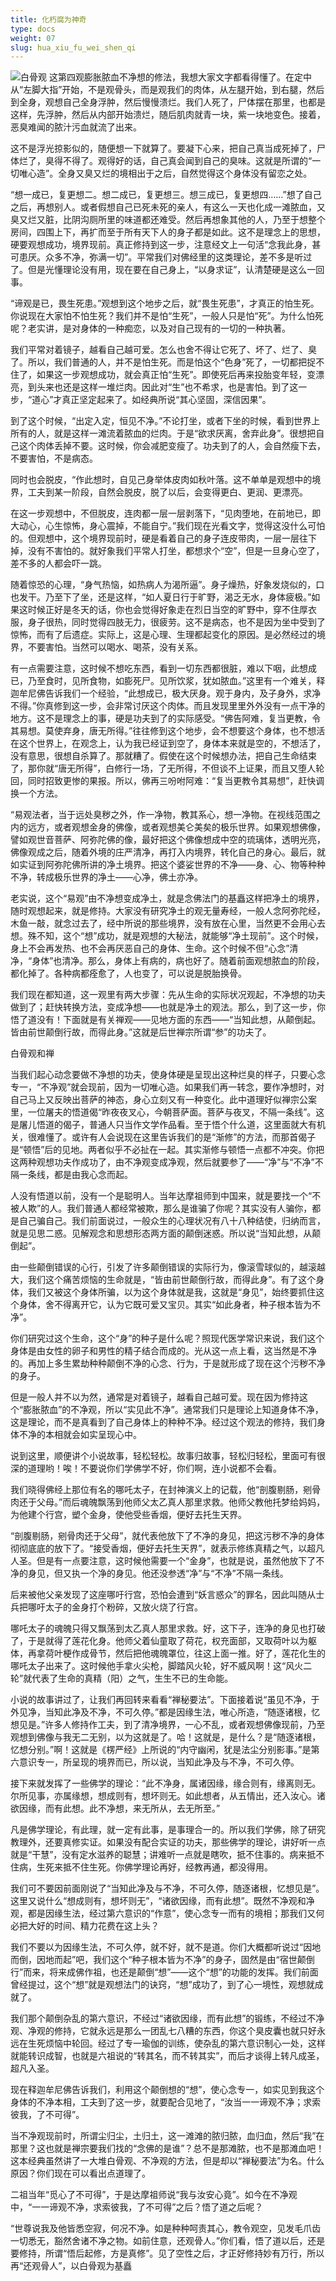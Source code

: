 ```yaml
---
title: 化朽腐为神奇
type: docs
weight: 07
slug: hua_xiu_fu_wei_shen_qi
---
```


![白骨观](/bgg.png "白骨观")
这第四观膨胀脓血不净想的修法，我想大家文字都看得懂了。在定中从“左脚大指”开始，不是观骨头，而是观我们的肉体，从左腿开始，到右腿，然后到全身，观想自己全身浮肿，然后慢慢溃烂。我们人死了，尸体摆在那里，也都是这样，先浮肿，然后从内部开始溃烂，随后肌肉就青一块，紫一块地变色。接着，恶臭难闻的脓汁污血就流了出来。

这不是浮光掠影似的，随便想一下就算了。要凝下心来，把自己真当成死掉了，尸体烂了，臭得不得了。观得好的话，自己真会闻到自己的臭味。这就是所谓的“一切唯心造”。全身又臭又烂的境相出于之后，自然觉得这个身体没有留恋之处。

“想一成已，复更想二。想二成已，复更想三。想三成已，复更想四……”想了自己之后，再想别人。或者假想自己已死未死的亲人，有这么一天也化成一滩脓血，又臭又烂又脏，比阴沟厕所里的味道都还难受。然后再想象其他的人，乃至于想整个房间，四围上下，再扩而至于所有天下人的身子都是如此。这不是理念上的思想，硬要观想成功，境界现前。真正修持到这一步，注意经文上一句活“念我此身，甚可患厌。众多不净，弥满一切”。平常我们对佛经里的这类理论，差不多是听过了。但是光懂理论没有用，现在要在自己身上，“以身求证”，认清楚硬是这么一回事。

“谛观是已，畏生死患。”观想到这个地步之后，就“畏生死患”，才真正的怕生死。你说现在大家怕不怕生死？我们并不是怕“生死”，一般人只是怕“死”。为什么怕死呢？老实讲，是对身体的一种痴恋，以及对自己现有的一切的一种执著。

我们平常对着镜子，越看自己越可爱。怎么也舍不得让它死了、坏了、烂了、臭了。所以，我们普通的人，并不是怕生死。而是怕这个“色身”死了，一切都把捉不住了，如果这一步观想成功，就会真正怕“生死”。即使死后再来投胎变年轻，变漂亮，到头来也还是这样一堆烂肉。因此对“生”也不希求，也是害怕。到了这一步，“道心”才真正坚定起来了。如经典所说“其心坚固，深信因果”。

到了这个时候，“出定入定，恒见不净。”不论打坐，或者下坐的时候，看到世界上所有的人，就是这样一滩流着脓血的烂肉。于是“欲求厌离，舍弃此身”。很想把自己这个肉体丢掉不要。这时候，你会减肥变瘦了。功夫到了的人，会自然瘦下去，不要害怕，不是病态。

同时也会脱皮，“作此想时，自见己身举体皮肉如秋叶落。这不单单是观想中的境界，工夫到某一阶段，自然会脱皮，脱了以后，会变得更白、更润、更漂亮。

在这一步观想中，不但脱皮，连肉都一层一层剥落下，“见肉堕地，在前地已，即大动心，心生惊怖，身心震掉，不能自宁。”我们现在光看文字，觉得这没什么可怕的。但观想中，这个境界现前时，硬是看着自己的身子连皮带肉，一层一层往下掉，没有不害怕的。就好象我们平常人打坐，都想求个“空”，但是一旦身心空了，差不多的人都会吓一跳。

随着惊恐的心理，“身气热恼，如热病人为渴所逼”。身子燥热，好象发烧似的，口也发干。乃至下了坐，还是这样，“如人夏日行于旷野，渴乏无水，身体疲极。”如果这时候正好是冬天的话，你也会觉得好象走在烈日当空的旷野中，穿不住厚衣服，身子很热，同时觉得四肢无力，很疲劳。这不是病态，也不是因为坐中受到了惊怖，而有了后遗症。实际上，这是心理、生理都起变化的原因。是必然经过的境界，不要害怕。当然可以喝水、喝茶，没有关系。

有一点需要注意，这时候不想吃东西，看到一切东西都很脏，难以下咽，此想成已，乃至食时，见所食物，如膨死尸。见所饮浆，犹如脓血。”这里有一个难关，释迦牟尼佛告诉我们一个经验，“此想成已，极大厌身。观于身内，及子身外，求净不得。”你真修到这一步，会非常讨厌这个肉体。而且发现里里外外没有一点干净的地方。这不是理念上的事，硬是功夫到了的实际感受。“佛告阿难，复当更教，令其易想。莫使弃身，唐无所得。”往往修到这个地步，会不想要这个身体，也不想活在这个世界上，在观念上，认为我已经证到空了，身体本来就是空的，不想活了，没有意思，很想自杀算了。那就糟了。假使在这个时候想办法，把自己生命结束了，那你就“唐无所得”，白修行一场，了无所得，不但谈不上证果，而且又堕人轮回，同时招致更惨的果报。所以，佛再三吩咐阿难：“复当更教令其易想”，赶快调换一个方法。

“易观法者，当于远处臭秽之外，作一净物，教其系心，想一净物。在视线范围之内的远方，或者观想金身的佛像，或者观想美仑美矣的极乐世界。如果观想佛像，譬如观世音菩萨、阿弥陀佛的像，最好把这个佛像想成中空的琉璃体，透明光亮，佛像观成之后，随着外境的庄严清净，再打入内境界，转化自己的身心。最后，就如实证到阿弥陀佛所讲的净土境界。把这个婆娑世界的不净——身、心、物等种种不净，转成极乐世界的净土——心净，佛土亦净。

老实说，这个“易观”由不净想变成净土，就是念佛法门的基矗这样把净土的境界，随时观想起来，就是修持。大家没有研究净土的观无量寿经，一般人念阿弥陀经，木鱼一敲，就念过去了，经中所说的那些境界，没有放在心里，当然更不会用心去想。殊不知，这个“想”成功，就是观想的大秘法，就能够“净土现前”。这个时候，身上不会再发热、也不会再厌恶自己的身体、生命。这个时候不但“心念”清净，“身体”也清净。那么，身体上有病的，病也好了。随着前面观想脓血的阶段，都化掉了。各种病都痊愈了，人也变了，可以说是脱胎换骨。

我们现在都知道，这一观里有两大步骤：先从生命的实际状况观起，不净想的功夫做到了；赶快转换方法，变成净想——也就是净土的观法。那么，到了这一步，你悟了道没有！下面就是有关禅观——见地方面的东西——“当知此想，从颠倒起。皆由前世颠倒行故，而得此身。”这就是后世禅宗所谓“参”的功夫了。

白骨观和禅

当我们起心动念要做不净想的功夫，使身体硬是呈现出这种烂臭的样子，只要心念专一，“不净观”就会现前，因为一切唯心造。如果我们再一转念，要作净想时，对自己马上又反映出菩萨的神态，身心立刻又有一种变化。此中道理好似禅宗公案里，一位屠夫的悟道偈“昨夜夜叉心，今朝菩萨面。菩萨与夜叉，不隔一条线”。这是屠儿悟道的偈子，普通人只当作文学作品看。至于悟个什么道，这里面就大有机关，很难懂了。或许有人会说现在这里告诉我们的是“渐修”的方法，而那首偈子是“顿悟”后的见地。两者似乎不必扯在一起。其实渐修与顿悟一点都不冲突。你把这两种观想功夫作成功了，由不净观变成净观，然后就要参了——“净”与“不净”不隔一条线，都是由我心念而起。

人没有悟道以前，没有一个是聪明人。当年达摩祖师到中国来，就是要找一个“不被人欺”的人。我们普通人都经常被欺，那么是谁骗了你呢？其实没有人骗你，都是自己骗自己。我们前面说过，一般众生的心理状况有八十八种结使，归纳而言，就是见思二惑。见解观念和思想形态两方面的颠倒迷惑。所以说“当知此想，从颠倒起”。

由一些颠倒错误的心行，引发了许多颠倒错误的实际行为，像滚雪球似的，越滚越大，我们这个痛苦烦恼的生命就是，“皆由前世颠倒行故，而得此身”。有了这个身体，我们又被这个身体所骗，以为这个身体就是我，这就是“身见”，始终要抓住这个身体，舍不得离开它，认为它既可爱又宝贝。其实“如此身者，种子根本皆为不净”。

你们研究过这个生命，这个“身”的种子是什么呢？照现代医学常识来说，我们这个身体是由女性的卵子和男性的精子结合而成的。光从这一点上看，这当然是不净的。再加上多生累劫种种颠倒不净的心念、行为，于是就形成了现在这个污秽不净的身子。

但是一般人并不以为然，通常是对着镜子，越看自己越可爱。现在因为修持这个“膨胀脓血”的不净观，所以“实见此不净”。通常我们只是理论上知道身体不净，这是理论，而不是真看到了自己身体上的种种不净。经过这个观法的修持，我们身体不净的本相就会如实呈现心中。

说到这里，顺便讲个小说故事，轻松轻松。故事归故事，轻松归轻松，里面可有很深的道理哟！唉！不要说你们学佛学不好，你们啊，连小说都不会看。

我们晓得佛经上那位有名的哪吒太子，在封神演义上的记载，他“剖腹剔肠，剜骨肉还于父母。”而后魂魄飘荡到他师父太乙真人那里求救。他师父教他托梦给妈妈，为他建个行宫，塑个金身，使他受些香烟，便好去托生天界。

“剖腹剔肠，剜骨肉还于父母”，就代表他放下了不净的身见，把这污秽不净的身体彻彻底底的放下了。“接受香烟，便好去托生天界”，就表示修练真精之气，以超凡人圣。但是有一点要注意，这时候他需要一个“金身”，也就是说，虽然他放下了不净的身见，但又执一个净的身见。他还没参透“净”与“不净”不隔一条线。

后来被他父亲发现了这座哪吁行宫，恐怕会遭到“妖言惑众”的罪名，因此叫随从士兵把哪吁太子的金身打个粉碎，又放火烧了行宫。

哪吒太子的魂魄只得又飘荡到太乙真人那里求救。好，这下子，连净的身见也打破了，于是就得了莲花化身。他师父着仙童取了荷花，权充面部，又取荷叶以为躯体，再拿荷叶梗作成骨节，然后把他魂魄罩位，往这上面一推。好了，莲花化生的哪吒太子出来了。这时候他手拿火尖枪，脚踏风火轮，好不威风啊！这“风火二轮”就代表了生命的真精（阳）之气，生生不已的生命能。

小说的故事讲过了，让我们再回转来看看“禅秘要法”。下面接着说“虽见不净，于外见净，当知此净及不净，不可久停。”都是因缘生法，唯心所造，“随逐诸根，忆想见是。”许多人修持作工夫，到了清净境界，一心不乱，或者观想佛像现前，乃至观想到佛像与我无二无别，以为这就是了。哈！这就是，是什么？是“随逐诸根，忆想分别。”啊！这就是《楞严经》上所说的“内守幽闲，犹是法尘分别影事。”是第六意识专一，所呈现的境界而已，所以说，当知此净及与不净，不可久停。

接下来就发挥了一些佛学的理论：“此不净身，属诸因缘，缘合则有，缘离则无。尔所见事，亦属缘想，想成则有，想坏则无。如此想者，从五情出，还入汝心。诸欲因缘，而有此想。此不净想，来无所从，去无所至。”

凡是佛学理论，有此理，就一定有此事，是事理合一的。所以我们学佛，除了研究教理外，还要真修实证。如果没有配合实证的功夫，那些佛学的理论，讲好听一点就是“干慧”，没有定水滋养的聪慧；讲难听一点就是瞎吹，抵不住事的。病来抵不住病，生死来抵不住生死。你佛学理论再好，经教再通，都没得用。

我们可不要因前面刚说了“当知此净及与不净，不可久停，随逐诸根，忆想见是”。这里又说什么“想成则有，想坏则无”，“诸欲因缘，而有此想”。既然不净观和净观，都是因缘生法，经过第六意识的“作意”，使心念专一而有的境相；那我们又何必把大好的时间、精力花费在这上头？

我们不要以为因缘生法，不可久停，就不好，就不是道。你们大概都听说过“因地而倒，因地而起”吧，我们这个“种子根本皆为不净”的身子，固然是由“宿世颠倒行”而来，将来成佛作祖，也还是颠倒“想”——这个“想”的功能的发挥。我们前面曾经提过，这个“想”就是观想法门的诀窍，“想”成功了，到了心一境性，观想就成就了。

我们那个颠倒杂乱的第六意识，不经过“诸欲因缘，而有此想”的锻练，不经过不净观、净观的修持，它就永远是那么一团乱七八糟的东西，你这个臭皮囊也就只好永远在生死烦恼中轮回。经过了专一瑜伽的训练，使杂乱的第六意识制心一处，这样就能转识成智，也就是六祖说的“转其名，而不转其实”，而后才谈得上转凡成圣，超凡入圣。

现在释迦牟尼佛告诉我们，利用这个颠倒想的“想”，使心念专一，如实见到我这个身体的不净本相，工夫到了这一步，就要配合见地了，“汝当一一谛观不净；求索彼我，了不可得”。

当不净观现前时，所谓尘归尘，土归土，这一滩滩的脓归脓，血归血，然后“我”在那里？这也就是禅宗要我们找的“念佛的是谁”？总不是那滩脓，也不是那滩血吧！这本经典虽然讲了一大堆白骨观、不净观的方法，但是却以“禅秘要法”为名。什么原因？你们现在可以看出点道理了。

二祖当年“觅心了不可得”，于是达摩祖师说“我与汝安心竟”。如今在不净观中，“一一谛观不净，求索彼我，了不可得”之后？悟了道之后呢？

“世尊说我及他皆悉空寂，何况不净。如是种种呵责其心，教令观空，见发毛爪齿一切悉无，豁然舍诸不净之物。如前住意，还观骨人。”你们看，悟了道以后，还是要修持，所谓“悟后起修，方是真修”。见了空性之后，才正好修持妙有万行，所以再“还观骨人”，以白骨观为基矗